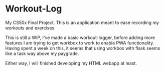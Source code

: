 # Workout-Log
My CS50x Final Project. This is an application meant to ease recording my workouts and exercises.

This is still a WIP,
I've made a basic workout-logger, before adding more features I am trying to get workbox to work to enable PWA functionality. Having spent a week on this, it seems that using workbox with flask seems like a task way above my paygrade.

Either way, I will finished developing my HTML webapp at least.